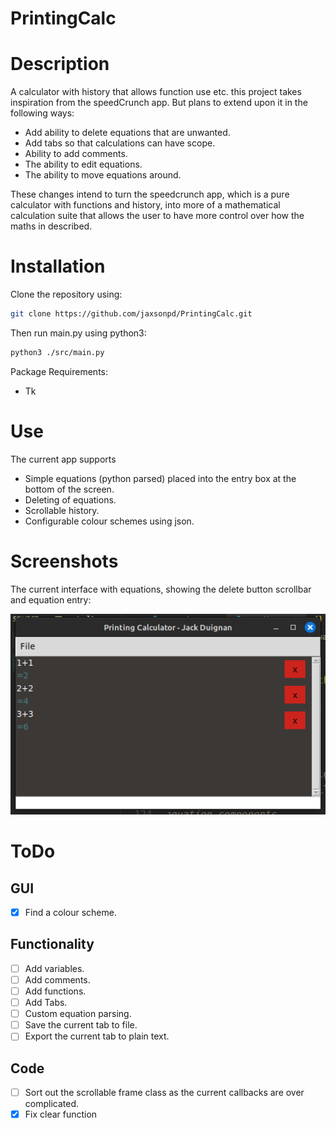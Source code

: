 # PrintingCalc
# Description
A calculator with history that allows function use etc. this project takes inspiration from the speedCrunch app. But plans to extend upon it in the following ways:

- Add ability to delete equations that are unwanted.
- Add tabs so that calculations can have scope.
- Ability to add comments.
- The ability to edit equations.
- The ability to move equations around.

These changes intend to turn the speedcrunch app, which is a pure calculator with functions and history, into more of a mathematical calculation suite that allows the user to have more control over how the maths in described.

# Installation
Clone the repository using:

```bash
git clone https://github.com/jaxsonpd/PrintingCalc.git
```
Then run main.py using python3:
```bash
python3 ./src/main.py
```

Package Requirements:

- Tk

# Use
The current app supports
- Simple equations (python parsed) placed into the entry box at the bottom of the screen.
- Deleting of equations.
- Scrollable history.
- Configurable colour schemes using json.

# Screenshots
The current interface with equations, showing the delete button scrollbar and equation entry:

![Current-Main-Interface](./screenshots/main_interface_colour.png)

# ToDo
## GUI
- [x] Find a colour scheme.

## Functionality
- [ ] Add variables.
- [ ] Add comments.
- [ ] Add functions.
- [ ] Add Tabs.
- [ ] Custom equation parsing.
- [ ] Save the current tab to file.
- [ ] Export the current tab to plain text.

## Code
- [ ] Sort out the scrollable frame class as the current callbacks are over complicated.
- [x] Fix clear function